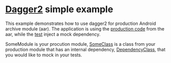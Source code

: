 # [Dagger2](https://github.com/google/dagger) simple example
This example demonstrates how to use dagger2 for production Android archive module (aar). 
The application is using the [production code](app/src/main/java/com/eldarz/dagger2simpleexample/MainActivity.java) from the aar, while the [test](somemodule/src/test/java/com/eldarz/somemodule/SomeClassUnitTests.java) inject a mock dependency.

SomeModule is your procution module, [SomeClass](somemodule/src/main/java/com/eldarz/somemodule/SomeClass.java) is a class from your production module that has an internal dependency, [DependencyClass](somemodule/src/main/java/com/eldarz/somemodule/DependencyClass.java),  that you would like to mock in your tests.
